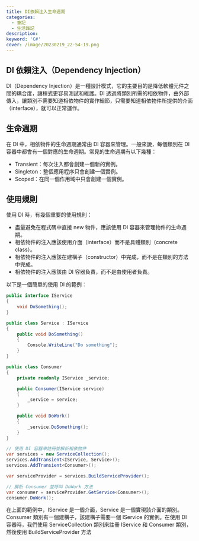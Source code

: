 ```yaml
---
title: DI依賴注入生命週期
categories: 
  - 筆記 
  - 生活雜記
description:
keyword: 'C#'
cover: /image/20230219_22-54-19.png
---
```



## DI 依賴注入（Dependency Injection）
DI（Dependency Injection）是一種設計模式，它的主要目的是降低軟體元件之間的耦合度，讓程式更容易測試和維護。DI 透過將類別所需的相依物件，由外部傳入，讓類別不需要知道相依物件的實作細節，只需要知道相依物件所提供的介面（interface），就可以正常運作。

## 生命週期
在 DI 中，相依物件的生命週期通常由 DI 容器來管理。一般來說，每個類別在 DI 容器中都會有一個對應的生命週期。常見的生命週期有以下幾種：

- Transient：每次注入都會創建一個新的實例。
- Singleton：整個應用程序只會創建一個實例。
- Scoped：在同一個作用域中只會創建一個實例。

## 使用規則

使用 DI 時，有幾個重要的使用規則：

- 盡量避免在程式碼中直接 new 物件，應該使用 DI 容器來管理物件的生命週期。
- 相依物件的注入應該使用介面（interface）而不是具體類別（concrete class）。
- 相依物件的注入應該在建構子（constructor）中完成，而不是在類別的方法中完成。
- 相依物件的注入應該由 DI 容器負責，而不是由使用者負責。

以下是一個簡單的使用 DI 的範例：
```cs
public interface IService
{
    void DoSomething();
}

public class Service : IService
{
    public void DoSomething()
    {
        Console.WriteLine("Do something");
    }
}

public class Consumer
{
    private readonly IService _service;

    public Consumer(IService service)
    {
        _service = service;
    }

    public void DoWork()
    {
        _service.DoSomething();
    }
}

// 使用 DI 容器來註冊並解析相依物件
var services = new ServiceCollection();
services.AddTransient<IService, Service>();
services.AddTransient<Consumer>();

var serviceProvider = services.BuildServiceProvider();

// 解析 Consumer 並呼叫 DoWork 方法
var consumer = serviceProvider.GetService<Consumer>();
consumer.DoWork();
```
在上面的範例中，IService 是一個介面，Service 是一個實現該介面的類別。Consumer 類別有一個建構子，該建構子需要一個 IService 的實例。在使用 DI 容器時，我們使用 ServiceCollection 類別來註冊 IService 和 Consumer 類別，然後使用 BuildServiceProvider 方法

